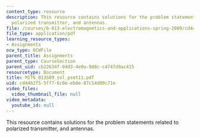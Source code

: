 ```yaml
---
content_type: resource
description: This resource contains solutions for the problem statements related to
  polarized transmitter, and antennas.
file: /courses/6-013-electromagnetics-and-applications-spring-2009/cd44b2f55ff76c0eeb8e87c14d00c71e_MIT6_013S09_sol_pset11.pdf
file_type: application/pdf
learning_resource_types:
- Assignments
ocw_type: OCWFile
parent_title: Assignments
parent_type: CourseSection
parent_uid: cb22634f-94d3-4e0a-9d8c-c4747d9ac415
resourcetype: Document
title: MIT6_013S09_sol_pset11.pdf
uid: cd44b2f5-5ff7-6c0e-eb8e-87c14d00c71e
video_files:
  video_thumbnail_file: null
video_metadata:
  youtube_id: null
---
```

This resource contains solutions for the problem statements related to polarized transmitter, and antennas.

